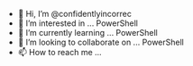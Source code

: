 - 👋 Hi, I’m @confidentlyincorrec
- 👀 I’m interested in ... PowerShell
- 🌱 I’m currently learning ... PowerShell
- 💞️ I’m looking to collaborate on ... PowerShell
- 📫 How to reach me ... 

<!---
confidentlyincorrec/confidentlyincorrec is a ✨ special ✨ repository because its `README.md` (this file) appears on your GitHub profile.
You can click the Preview link to take a look at your changes.
--->
